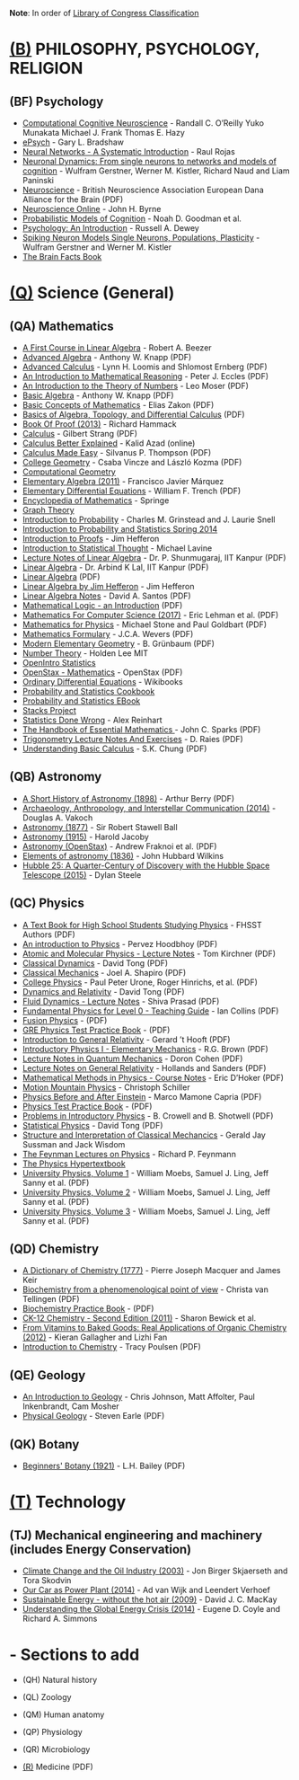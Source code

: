 **Note**: In order of [Library of Congress Classification](http://www.loc.gov/catdir/cpso/lcco/)


# [(B)](https://www.loc.gov/aba/cataloging/classification/lcco/lcco_b.pdf)  PHILOSOPHY, PSYCHOLOGY, RELIGION

## (BF) Psychology

* [Computational Cognitive Neuroscience](https://github.com/CompCogNeuro/ed4) - Randall C. O’Reilly Yuko Munakata Michael J. Frank Thomas E. Hazy
* [ePsych](https://epsych.msstate.edu) - Gary L. Bradshaw
* [Neural Networks - A Systematic Introduction](http://page.mi.fu-berlin.de/rojas/neural/) - Raul Rojas
* [Neuronal Dynamics: From single neurons to networks and models of cognition](https://neuronaldynamics.epfl.ch) - Wulfram Gerstner, Werner M. Kistler, Richard Naud and Liam Paninski
* [Neuroscience](https://www.bna.org.uk/static/uploads/resources/BNA_English.pdf) - British Neuroscience Association European Dana Alliance for the Brain (PDF)
* [Neuroscience Online](https://nba.uth.tmc.edu/neuroscience/) - John H. Byrne
* [Probabilistic Models of Cognition](https://probmods.org) - Noah D. Goodman et al.
* [Psychology: An Introduction](https://www.psywww.com/intropsych) - Russell A. Dewey
* [Spiking Neuron Models Single Neurons, Populations, Plasticity](https://lcnwww.epfl.ch/gerstner/SPNM/) - Wulfram Gerstner and Werner M. Kistler
* [The Brain Facts Book](https://www.brainfacts.org/The-Brain-Facts-Book)


# [(Q)](https://www.loc.gov/aba/cataloging/classification/lcco/lcco_q.pdf) Science (General)

## (QA) Mathematics

* [A First Course in Linear Algebra](http://linear.ups.edu) - Robert A. Beezer
* [Advanced Algebra](http://www.math.stonybrook.edu/~aknapp/download/a2-alg-inside.pdf) - Anthony W. Knapp (PDF)
* [Advanced Calculus](http://www.oercommons.org/courses/advanced-calculus/view) - Lynn H. Loomis and Shlomost Ernberg (PDF)
* [An Introduction to Mathematical Reasoning](http://www.maths.manchester.ac.uk/~nige/IMRpartI.pdf) - Peter J. Eccles (PDF)
* [An Introduction to the Theory of Numbers](http://www.trillia.com/moser-number.html) - Leo Moser (PDF)
* [Basic Algebra](http://www.math.stonybrook.edu/~aknapp/download/b2-alg-inside.pdf) - Anthony W. Knapp (PDF)
* [Basic Concepts of Mathematics](http://www.trillia.com/dA/zakon-basic-a4-one.pdf) - Elias Zakon (PDF)
* [Basics of Algebra, Topology, and Differential Calculus](http://www.cis.upenn.edu/~jean/math-basics.pdf) (PDF)
* [Book Of Proof (2013)](http://www.people.vcu.edu/~rhammack/BookOfProof) - Richard Hammack
* [Calculus](https://ocw.mit.edu/ans7870/resources/Strang/Edited/Calculus/Calculus.pdf) - Gilbert Strang (PDF)
* [Calculus Better Explained](https://betterexplained.com/calculus/) - Kalid Azad (online)
* [Calculus Made Easy](http://www.gutenberg.org/ebooks/33283) - Silvanus P. Thompson (PDF)
* [College Geometry](http://math.unideb.hu/media/vincze-csaba/collegegeom-main-1.pdf) - Csaba Vincze and László Kozma (PDF)
* [Computational Geometry](http://web.mit.edu/hyperbook/Patrikalakis-Maekawa-Cho/)
* [Elementary Algebra (2011)](http://www.mathhands.com/046) - Francisco Javier Márquez
* [Elementary Differential Equations](http://ramanujan.math.trinity.edu/wtrench/texts/TRENCH_DIFF_EQNS_I.PDF) - William F. Trench (PDF)
* [Encyclopedia of Mathematics](https://www.encyclopediaofmath.org/index.php/Special:AllPages) - Springe
* [Graph Theory](http://compalg.inf.elte.hu/~tony/Oktatas/TDK/FINAL/)
* [Introduction to Probability](http://www.dartmouth.edu/~chance/teaching_aids/books_articles/probability_book/book.html) - Charles M. Grinstead and J. Laurie Snell
* [Introduction to Probability and Statistics Spring 2014](http://ocw.mit.edu/courses/mathematics/18-05-introduction-to-probability-and-statistics-spring-2014/)
* [Introduction to Proofs](http://joshua.smcvt.edu/proofs/) - Jim Hefferon
* [Introduction to Statistical Thought](http://people.math.umass.edu/~lavine/Book/book.html) - Michael Lavine
* [Lecture Notes of Linear Algebra](http://home.iitk.ac.in/~psraj/mth102/lecture_notes.html) - Dr. P. Shunmugaraj, IIT Kanpur (PDF)
* [Linear Algebra](http://home.iitk.ac.in/~arlal/book/nptel/pdf/booklinear.html) - Dr. Arbind K Lal, IIT Kanpur (PDF)
* [Linear Algebra](https://www.math.ucdavis.edu/~linear/linear-guest.pdf) (PDF)
* [Linear Algebra by Jim Hefferon](http://joshua.smcvt.edu/linearalgebra) - Jim Hefferon
* [Linear Algebra Notes](http://scipp.ucsc.edu/~haber/ph116A/new_linearalgebra.pdf) - David A. Santos (PDF)
* [Mathematical Logic - an Introduction](http://www.ii.uib.no/~michal/und/i227/book/book.pdf) (PDF)
* [Mathematics For Computer Science (2017)](https://courses.csail.mit.edu/6.042/spring17/mcs.pdf) - Eric Lehman et al. (PDF)
* [Mathematics for Physics](http://www.goldbart.gatech.edu/PostScript/MS_PG_book/bookmaster.pdf) - Michael Stone and Paul Goldbart (PDF)
* [Mathematics Formulary](https://johanw.home.xs4all.nl/math.pdf) - J.C.A. Wevers (PDF)
* [Modern Elementary Geometry](https://digital.lib.washington.edu/researchworks/bitstream/handle/1773/15592/Lectures_of_polygons_%20BG_1997.pdf?sequence=1) - B. Grünbaum (PDF)
* [Number Theory](https://github.com/holdenlee/number-theory) - Holden Lee MIT
* [OpenIntro Statistics](https://www.openintro.org/stat/textbook.php)
* [OpenStax - Mathematics](https://openstax.org/subjects/math) - OpenStax (PDF)
* [Ordinary Differential Equations](https://en.wikibooks.org/wiki/Ordinary_Differential_Equations) - Wikibooks
* [Probability and Statistics Cookbook](http://statistics.zone)
* [Probability and Statistics EBook](http://wiki.stat.ucla.edu/socr/index.php/Probability_and_statistics_EBook)
* [Stacks Project](http://stacks.math.columbia.edu)
* [Statistics Done Wrong](http://www.statisticsdonewrong.com) - Alex Reinhart
* [The Handbook of Essential Mathematics ](https://florida.theorangegrove.org/og/file/3a8c652c-11d0-e967-95fb-b5bbae2586d6/1/math_handbook.pdf) - John C. Sparks (PDF)
* [Trigonometry Lecture Notes And Exercises](http://pages.uoregon.edu/raies/Teaching%20Documents/Math%20112%20-%20Spring%202014/Lecture_Notes.pdf) - D. Raies (PDF)
* [Understanding Basic Calculus](http://www.math.nagoya-u.ac.jp/~richard/teaching/f2015/BasicCalculus.pdf) - S.K. Chung (PDF)


## (QB) Astronomy

* [A Short History of Astronomy (1898)](https://ia601408.us.archive.org/16/items/shorthistoryofas025511mbp/shorthistoryofas025511mbp.pdf) - Arthur Berry (PDF)
* [Archaeology, Anthropology, and Interstellar Communication (2014)](https://unglue.it/work/139785/) - Douglas A. Vakoch
* [Astronomy (1877)](https://unglue.it/work/81942/) - Sir Robert Stawell Ball 
* [Astronomy (1915)](https://unglue.it/work/81943/) - Harold Jacoby
* [Astronomy (OpenStax)](https://openstax.org/details/books/astronomy) - Andrew Fraknoi et al. (PDF)
* [Elements of astronomy (1836)](https://unglue.it/work/81958/) - John Hubbard Wilkins
* [Hubble 25: A Quarter-Century of Discovery with the Hubble Space Telescope (2015)](https://unglue.it/work/145858/) - Dylan Steele


## (QC) Physics

* [A Text Book for High School Students Studying Physics](http://ftp.igh.cnrs.fr/pub/nongnu//fhsst/Physics_Grade_10-12.pdf) - FHSST Authors (PDF)
* [An introduction to Physics](http://eacpe.org/content/uploads/2014/01/PHYSICS-101.pdf) - Pervez Hoodbhoy (PDF)
* [Atomic and Molecular Physics - Lecture Notes](http://www.yorku.ca/tomk/PHYS4011-W13.pdf) - Tom Kirchner (PDF)
* [Classical Dynamics](http://www.damtp.cam.ac.uk/user/tong/dynamics/clas.pdf) - David Tong (PDF)
* [Classical Mechanics](http://www.physics.rutgers.edu/ugrad/494/bookr03D.pdf) - Joel A. Shapiro (PDF)
* [College Physics](https://openstax.org/details/books/college-physics) - Paul Peter Urone, Roger Hinrichs, et al. (PDF)
* [Dynamics and Relativity](http://www.damtp.cam.ac.uk/user/tong/relativity/dynrel.pdf) - David Tong (PDF)
* [Fluid Dynamics - Lecture Notes](https://www.iare.ac.in/sites/default/files/FD_IARE_LECTURE%20_NOTES.pdf) - Shiva Prasad (PDF)
* [Fundamental Physics for Level 0 - Teaching Guide](https://oup.com.pk/media/teaching-guides/Fundamental%20Biology%20Physics%20Chemistry/Fundamental%20Physics%20for%20O%20Level%20Teaching%20Guide.pdf) - Ian Collins (PDF)
* [Fusion Physics](https://www-pub.iaea.org/MTCD/Publications/PDF/Pub1562_web.pdf) - (PDF)
* [GRE Physics Test Practice Book](https://www.ets.org/s/gre/pdf/practice_book_physics.pdf) - (PDF)
* [Introduction to General Relativity](http://www.staff.science.uu.nl/~hooft101/lectures/genrel_2013.pdf) - Gerard ’t Hooft (PDF)
* [Introductory Physics I - Elementary Mechanics](https://webhome.phy.duke.edu/~rgb/Class/intro_physics_1/intro_physics_1.pdf) - R.G. Brown (PDF)
* [Lecture Notes in Quantum Mechanics](https://physics.bgu.ac.il/~dcohen/ARCHIVE/qmc.pdf) - Doron Cohen (PDF)
* [Lecture Notes on General Relativity](https://home.uni-leipzig.de/~tet/wp-content/uploads/2014/04/GR2015_0903.pdf) - Hollands and Sanders (PDF)
* [Mathematical Methods in Physics - Course Notes](https://www.pa.ucla.edu/faculty-websites/dhoker-lecture-notes/graduate-courses/231A-lecture-notes-15.pdf) - Eric D’Hoker (PDF)
* [Motion Mountain Physics](http://www.motionmountain.net) - Christoph Schiller
* [Physics Before and After Einstein](http://www.dmi.unipg.it/mamone/pubb/PBAE.pdf) - Marco Mamone Capria (PDF)
* [Physics Test Practice Book](https://www.physics.ohio-state.edu/undergrad/greStuff/exam_GR9677.pdf) - (PDF)
* [Problems in Introductory Physics](http://www.lightandmatter.com/problems/problems.pdf) - B. Crowell and B. Shotwell (PDF)
* [Statistical Physics](http://www.damtp.cam.ac.uk/user/tong/statphys/sp.pdf) - David Tong (PDF)
* [Structure and Interpretation of Classical Mechancics](https://mitpress.mit.edu/sites/default/files/titles/content/sicm_edition_2/book.html) - Gerald Jay Sussman and Jack Wisdom
* [The Feynman Lectures on Physics](http://feynmanlectures.caltech.edu) - Richard P. Feynmann
* [The Physics Hypertextbook](https://physics.info)
* [University Physics, Volume 1](https://openstax.org/details/books/university-physics-volume-1) - William Moebs, Samuel J. Ling, Jeff Sanny et al. (PDF)
* [University Physics, Volume 2](https://openstax.org/details/books/university-physics-volume-2) - William Moebs, Samuel J. Ling, Jeff Sanny et al. (PDF)
* [University Physics, Volume 3](https://openstax.org/details/books/university-physics-volume-3) - William Moebs, Samuel J. Ling, Jeff Sanny et al. (PDF)


## (QD) Chemistry

* [A Dictionary of Chemistry (1777)](https://unglue.it/work/140195/) - Pierre Joseph Macquer and James Keir
* [Biochemistry from a phenomenological point of view](http://www.louisbolk.org/downloads/1282.pdf) - Christa van Tellingen (PDF)
* [Biochemistry Practice Book](http://www.ets.org/s/gre/pdf/practice_book_biochem.pdf) - (PDF)
* [CK-12 Chemistry - Second Edition (2011)](https://unglue.it/work/140345/) - Sharon Bewick et al.
* [From Vitamins to Baked Goods: Real Applications of Organic Chemistry (2012)](https://unglue.it/work/145870/) - Kieran Gallagher and Lizhi Fan
* [Introduction to Chemistry](https://unglue.it/download_ebook/54777/) - Tracy Poulsen (PDF)


## (QE) Geology

* [An Introduction to Geology](http://opengeology.org/textbook/) - Chris Johnson, Matt Affolter, Paul Inkenbrandt, Cam Mosher
* [Physical Geology](https://opentextbc.ca/geology/open/download?type=pdf) - Steven Earle (PDF)


## (QK) Botany

* [Beginners' Botany (1921)](http://ia801405.us.archive.org/5/items/beginners21west00bailuoft/beginners21west00bailuoft.pdf) - L.H. Bailey (PDF)


# [(T)](http://www.loc.gov/aba/cataloging/classification/lcco/lcco_t.pdf) Technology

## (TJ) Mechanical engineering and machinery (includes Energy Conservation)

* [Climate Change and the Oil Industry (2003)](https://unglue.it/work/138838/) - Jon Birger Skjaerseth and Tora Skodvin
* [Our Car as Power Plant (2014)](https://unglue.it/work/129373/) - Ad van Wijk and Leendert Verhoef 
* [Sustainable Energy - without the hot air (2009)](https://unglue.it/work/140777/) - David J. C. MacKay
* [Understanding the Global Energy Crisis (2014)](https://unglue.it/work/136212/) - Eugene D. Coyle and Richard A. Simmons


# - Sections to add

* (QH) Natural history
* (QL) Zoology
* (QM) Human anatomy
* (QP) Physiology
* (QR) Microbiology

* [(R)](http://www.loc.gov/aba/cataloging/classification/lcco/lcco_r.pdf) Medicine (PDF)



